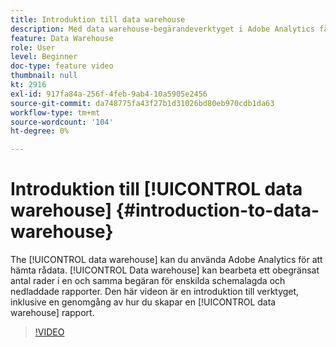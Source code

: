 ```yaml
---
title: Introduktion till data warehouse
description: Med data warehouse-begärandeverktyget i Adobe Analytics får du tillgång till frågor om rådata. Data warehouse kan bearbeta ett obegränsat antal rader i en och samma begäran för enskilda schemalagda och nedladdade rapporter. Den här videon är en introduktion till verktyget, inklusive en genomgång av hur du skapar en Data warehouse-rapport.
feature: Data Warehouse
role: User
level: Beginner
doc-type: feature video
thumbnail: null
kt: 2916
exl-id: 917fa84a-256f-4feb-9ab4-10a5905e2456
source-git-commit: da748775fa43f27b1d31026bd80eb970cdb1da63
workflow-type: tm+mt
source-wordcount: '104'
ht-degree: 0%

---
```


# Introduktion till [!UICONTROL data warehouse] {#introduction-to-data-warehouse}

The [!UICONTROL data warehouse] kan du använda Adobe Analytics för att hämta rådata. [!UICONTROL Data warehouse] kan bearbeta ett obegränsat antal rader i en och samma begäran för enskilda schemalagda och nedladdade rapporter. Den här videon är en introduktion till verktyget, inklusive en genomgång av hur du skapar en [!UICONTROL data warehouse] rapport.

>[!VIDEO](https://video.tv.adobe.com/v/27306/?quality=12)
